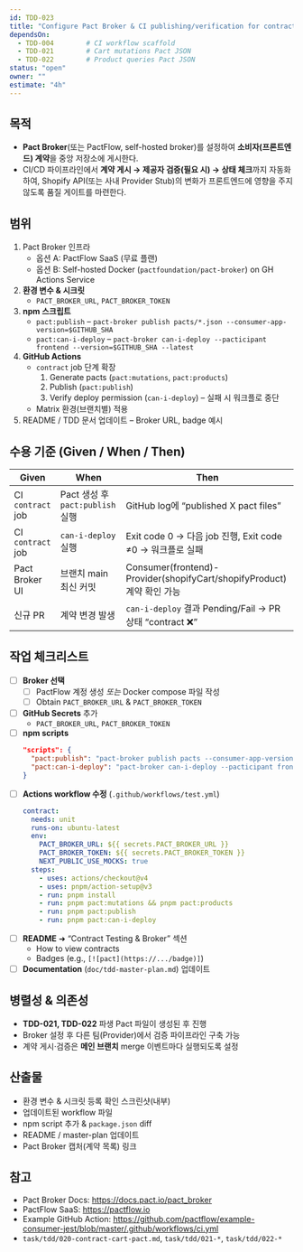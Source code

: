 ```yaml
---
id: TDD-023
title: "Configure Pact Broker & CI publishing/verification for contract tests"
dependsOn:
  - TDD-004        # CI workflow scaffold
  - TDD-021        # Cart mutations Pact JSON
  - TDD-022        # Product queries Pact JSON
status: "open"
owner: ""
estimate: "4h"
---
```


## 목적
- **Pact Broker**(또는 PactFlow, self-hosted broker)를 설정하여 **소비자(프론트엔드) 계약**을 중앙 저장소에 게시한다.  
- CI/CD 파이프라인에서 **계약 게시 → 제공자 검증(필요 시) → 상태 체크**까지 자동화하여, Shopify API(또는 사내 Provider Stub)의 변화가 프론트엔드에 영향을 주지 않도록 품질 게이트를 마련한다.

## 범위
1. Pact Broker 인프라
   - 옵션 A: PactFlow SaaS (무료 플랜)  
   - 옵션 B: Self-hosted Docker (`pactfoundation/pact-broker`) on GH Actions Service
2. **환경 변수 & 시크릿**  
   - `PACT_BROKER_URL`, `PACT_BROKER_TOKEN`
3. **npm 스크립트**  
   - `pact:publish` – `pact-broker publish pacts/*.json --consumer-app-version=$GITHUB_SHA`
   - `pact:can-i-deploy` – `pact-broker can-i-deploy --pacticipant frontend --version=$GITHUB_SHA --latest`
4. **GitHub Actions**  
   - `contract` job 단계 확장  
     1. Generate pacts (`pact:mutations`, `pact:products`)  
     2. Publish (`pact:publish`)  
     3. Verify deploy permission (`can-i-deploy`) – 실패 시 워크플로 중단  
   - Matrix 환경(브랜치별) 적용
5. README / TDD 문서 업데이트 – Broker URL, badge 예시

## 수용 기준 (Given / When / Then)

| Given | When | Then |
|-------|------|------|
| CI `contract` job | Pact 생성 후 `pact:publish` 실행 | GitHub log에 “published X pact files” |
| CI `contract` job | `can-i-deploy` 실행 | Exit code 0 → 다음 job 진행, Exit code ≠0 → 워크플로 실패 |
| Pact Broker UI | 브랜치 main 최신 커밋 | Consumer(frontend)-Provider(shopifyCart/shopifyProduct) 계약 확인 가능 |
| 신규 PR | 계약 변경 발생 | `can-i-deploy` 결과 Pending/Fail → PR 상태 “contract ❌” |

## 작업 체크리스트
- [ ] **Broker 선택**  
  - [ ] PactFlow 계정 생성 _또는_ Docker compose 파일 작성  
  - [ ] Obtain `PACT_BROKER_URL` & `PACT_BROKER_TOKEN`
- [ ] **GitHub Secrets** 추가  
  - `PACT_BROKER_URL`, `PACT_BROKER_TOKEN`
- [ ] **npm scripts**  
  ```json
  "scripts": {
    "pact:publish": "pact-broker publish pacts --consumer-app-version=$GITHUB_SHA --broker-base-url=$PACT_BROKER_URL --broker-token=$PACT_BROKER_TOKEN",
    "pact:can-i-deploy": "pact-broker can-i-deploy --pacticipant frontend --version=$GITHUB_SHA --broker-base-url=$PACT_BROKER_URL --broker-token=$PACT_BROKER_TOKEN"
  }
  ```
- [ ] **Actions workflow 수정** (`.github/workflows/test.yml`)  
  ```yaml
  contract:
    needs: unit
    runs-on: ubuntu-latest
    env:
      PACT_BROKER_URL: ${{ secrets.PACT_BROKER_URL }}
      PACT_BROKER_TOKEN: ${{ secrets.PACT_BROKER_TOKEN }}
      NEXT_PUBLIC_USE_MOCKS: true
    steps:
      - uses: actions/checkout@v4
      - uses: pnpm/action-setup@v3
      - run: pnpm install
      - run: pnpm pact:mutations && pnpm pact:products
      - run: pnpm pact:publish
      - run: pnpm pact:can-i-deploy
  ```
- [ ] **README** ➜ “Contract Testing & Broker” 섹션  
  - How to view contracts  
  - Badges (e.g., `[![pact](https://.../badge)]`)  
- [ ] **Documentation** (`doc/tdd-master-plan.md`) 업데이트

## 병렬성 & 의존성
- **TDD-021, TDD-022** 파생 Pact 파일이 생성된 후 진행  
- Broker 설정 후 다른 팀(Provider)에서 검증 파이프라인 구축 가능  
- 계약 게시·검증은 **메인 브랜치** merge 이벤트마다 실행되도록 설정

## 산출물
- 환경 변수 & 시크릿 등록 확인 스크린샷(내부)  
- 업데이트된 workflow 파일  
- npm script 추가 & `package.json` diff  
- README / master-plan 업데이트  
- Pact Broker 캡처(계약 목록) 링크

## 참고
- Pact Broker Docs: https://docs.pact.io/pact_broker  
- PactFlow SaaS: https://pactflow.io  
- Example GitHub Action: https://github.com/pactflow/example-consumer-jest/blob/master/.github/workflows/ci.yml  
- `task/tdd/020-contract-cart-pact.md`, `task/tdd/021-*`, `task/tdd/022-*`
